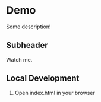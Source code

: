 # Demo

Some description!

## Subheader

Watch me.

## Local Development

1. Open index.html in your browser